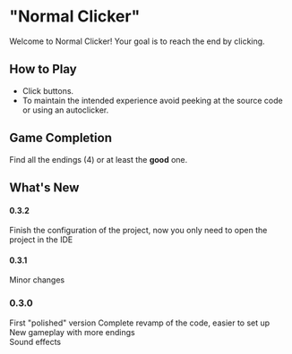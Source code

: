 
# "Normal Clicker"

Welcome to Normal Clicker! Your goal is to reach the end by clicking.

## How to Play

- Click buttons.
- To maintain the intended experience avoid peeking at the source code or using an autoclicker.

## Game Completion

Find all the endings (4) or at least the **good** one.

## What's New

#### 0.3.2
Finish the configuration of the project, now you only need to open the project in the IDE

#### 0.3.1
Minor changes

### 0.3.0
First "polished" version
Complete revamp of the code, easier to set up  
New gameplay with more endings  
Sound effects  
